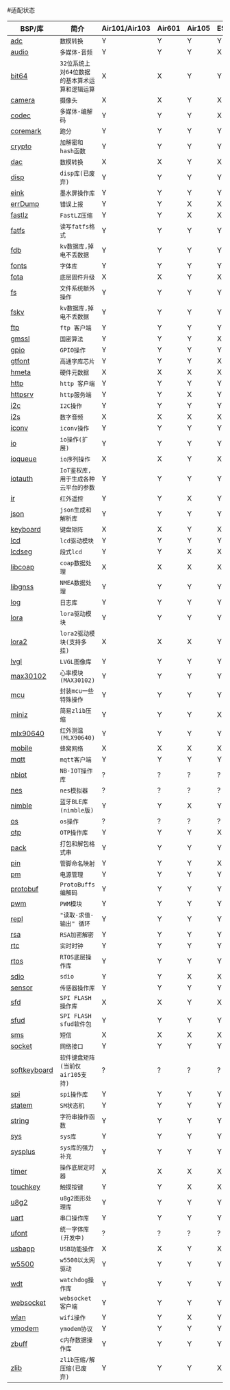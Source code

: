 #适配状态

|BSP/库|简介|Air101/Air103|Air601|Air105|ESP32C3|ESP32S3|Air780E/Air700E|
|---|---|---|---|---|---|---|---|
|[adc](adc.html)|`数模转换`|Y|Y|Y|Y|Y|Y|
|[audio](audio.html)|`多媒体-音频`|Y|Y|Y|X|X|Y|
|[bit64](bit64.html)|`32位系统上对64位数据的基本算术运算和逻辑运算`|X|X|Y|Y|Y|Y|
|[camera](camera.html)|`摄像头`|X|X|Y|X|X|X|
|[codec](codec.html)|`多媒体-编解码`|Y|Y|Y|X|X|Y|
|[coremark](coremark.html)|`跑分`|Y|Y|Y|Y|Y|Y|
|[crypto](crypto.html)|`加解密和hash函数`|Y|Y|Y|Y|Y|Y|
|[dac](dac.html)|`数模转换`|X|X|Y|X|X|X|
|[disp](disp.html)|`disp库(已废弃)`|Y|Y|Y|Y|Y|Y|
|[eink](eink.html)|`墨水屏操作库`|Y|Y|Y|Y|Y|Y|
|[errDump](errDump.html)|`错误上报`|Y|Y|X|X|X|Y|
|[fastlz](fastlz.html)|`FastLZ压缩`|Y|Y|X|X|X|Y|
|[fatfs](fatfs.html)|`读写fatfs格式`|Y|Y|Y|Y|Y|Y|
|[fdb](fdb.html)|`kv数据库,掉电不丢数据`|Y|Y|Y|Y|Y|Y|
|[fonts](fonts.html)|`字体库`|Y|Y|Y|Y|Y|Y|
|[fota](fota.html)|`底层固件升级`|X|X|Y|X|X|Y|
|[fs](fs.html)|`文件系统额外操作`|Y|Y|Y|Y|Y|Y|
|[fskv](fskv.html)|`kv数据库,掉电不丢数据`|Y|Y|Y|Y|Y|Y|
|[ftp](ftp.html)|`ftp 客户端`|Y|Y|Y|Y|Y|Y|
|[gmssl](gmssl.html)|`国密算法`|Y|Y|Y|X|X|Y|
|[gpio](gpio.html)|`GPIO操作`|Y|Y|Y|Y|Y|Y|
|[gtfont](gtfont.html)|`高通字库芯片`|Y|Y|Y|X|X|Y|
|[hmeta](hmeta.html)|`硬件元数据`|X|X|X|X|X|Y|
|[http](http.html)|`http 客户端`|Y|Y|Y|Y|Y|Y|
|[httpsrv](httpsrv.html)|`http服务端`|Y|Y|X|Y|Y|Y|
|[i2c](i2c.html)|`I2C操作`|Y|Y|Y|Y|Y|Y|
|[i2s](i2s.html)|`数字音频`|X|X|X|X|X|Y|
|[iconv](iconv.html)|`iconv操作`|Y|Y|Y|Y|Y|Y|
|[io](io.html)|`io操作(扩展)`|Y|Y|Y|Y|Y|Y|
|[ioqueue](ioqueue.html)|`io序列操作`|X|X|Y|X|X|X|
|[iotauth](iotauth.html)|`IoT鉴权库, 用于生成各种云平台的参数`|Y|Y|Y|Y|Y|Y|
|[ir](ir.html)|`红外遥控`|Y|Y|X|Y|Y|Y|
|[json](json.html)|`json生成和解析库`|Y|Y|Y|Y|Y|Y|
|[keyboard](keyboard.html)|`键盘矩阵`|X|X|Y|X|X|X|
|[lcd](lcd.html)|`lcd驱动模块`|Y|Y|Y|Y|Y|Y|
|[lcdseg](lcdseg.html)|`段式lcd`|Y|Y|X|X|X|X|
|[libcoap](libcoap.html)|`coap数据处理`|X|X|X|X|X|X|
|[libgnss](libgnss.html)|`NMEA数据处理`|Y|Y|Y|Y|Y|Y|
|[log](log.html)|`日志库`|Y|Y|Y|Y|Y|Y|
|[lora](lora.html)|`lora驱动模块`|Y|Y|Y|Y|Y|Y|
|[lora2](lora2.html)|`lora2驱动模块(支持多挂)`|X|X|X|Y|Y|Y|
|[lvgl](lvgl.html)|`LVGL图像库`|Y|Y|Y|Y|Y|Y|
|[max30102](max30102.html)|`心率模块(MAX30102)`|Y|Y|Y|Y|Y|Y|
|[mcu](mcu.html)|`封装mcu一些特殊操作`|Y|Y|Y|Y|Y|Y|
|[miniz](miniz.html)|`简易zlib压缩`|Y|Y|Y|X|X|Y|
|[mlx90640](mlx90640.html)|`红外测温(MLX90640)`|Y|Y|Y|Y|Y|Y|
|[mobile](mobile.html)|`蜂窝网络`|X|X|X|X|X|Y|
|[mqtt](mqtt.html)|`mqtt客户端`|Y|Y|Y|Y|Y|Y|
|[nbiot](nbiot.html)|`NB-IOT操作库`|?|?|?|?|?|?|
|[nes](nes.html)|`nes模拟器`|?|?|?|?|?|?|
|[nimble](nimble.html)|`蓝牙BLE库(nimble版)`|Y|Y|X|Y|Y|X|
|[os](os.html)|`os操作`|?|?|?|?|?|?|
|[otp](otp.html)|`OTP操作库`|Y|Y|Y|X|X|Y|
|[pack](pack.html)|`打包和解包格式串`|Y|Y|Y|Y|Y|Y|
|[pin](pin.html)|`管脚命名映射`|Y|Y|Y|X|X|X|
|[pm](pm.html)|`电源管理`|Y|Y|Y|Y|Y|Y|
|[protobuf](protobuf.html)|`ProtoBuffs编解码`|Y|Y|Y|Y|Y|Y|
|[pwm](pwm.html)|`PWM模块`|Y|Y|Y|Y|Y|Y|
|[repl](repl.html)|`"读取-求值-输出" 循环`|Y|Y|Y|Y|Y|Y|
|[rsa](rsa.html)|`RSA加密解密`|Y|Y|Y|Y|Y|Y|
|[rtc](rtc.html)|`实时时钟`|Y|Y|Y|Y|Y|Y|
|[rtos](rtos.html)|`RTOS底层操作库`|Y|Y|Y|Y|Y|Y|
|[sdio](sdio.html)|`sdio`|Y|Y|X|X|X|X|
|[sensor](sensor.html)|`传感器操作库`|Y|Y|Y|Y|Y|Y|
|[sfd](sfd.html)|`SPI FLASH操作库`|X|X|Y|X|X|Y|
|[sfud](sfud.html)|`SPI FLASH sfud软件包`|Y|Y|Y|Y|Y|Y|
|[sms](sms.html)|`短信`|X|X|X|X|X|X|
|[socket](socket.html)|`网络接口`|Y|Y|Y|Y|Y|Y|
|[softkeyboard](softkeyboard.html)|`软件键盘矩阵(当前仅air105支持)`|?|?|?|?|?|?|
|[spi](spi.html)|`spi操作库`|Y|Y|Y|Y|Y|Y|
|[statem](statem.html)|`SM状态机`|Y|Y|Y|Y|Y|Y|
|[string](string.html)|`字符串操作函数`|Y|Y|Y|Y|Y|Y|
|[sys](sys.html)|`sys库`|Y|Y|Y|Y|Y|Y|
|[sysplus](sysplus.html)|`sys库的强力补充`|Y|Y|Y|Y|Y|Y|
|[timer](timer.html)|`操作底层定时器`|X|X|X|X|X|X|
|[touchkey](touchkey.html)|`触摸按键`|Y|Y|X|X|X|X|
|[u8g2](u8g2.html)|`u8g2图形处理库`|Y|Y|Y|Y|Y|Y|
|[uart](uart.html)|`串口操作库`|Y|Y|Y|Y|Y|Y|
|[ufont](ufont.html)|`统一字体库(开发中)`|?|?|?|?|?|?|
|[usbapp](usbapp.html)|`USB功能操作`|X|X|Y|X|X|X|
|[w5500](w5500.html)|`w5500以太网驱动`|Y|Y|Y|Y|Y|Y|
|[wdt](wdt.html)|`watchdog操作库`|Y|Y|Y|Y|Y|Y|
|[websocket](websocket.html)|`websocket客户端`|Y|Y|Y|Y|Y|Y|
|[wlan](wlan.html)|`wifi操作`|Y|Y|X|Y|Y|Y|
|[ymodem](ymodem.html)|`ymodem协议`|Y|Y|Y|Y|Y|Y|
|[zbuff](zbuff.html)|`c内存数据操作库`|Y|Y|Y|Y|Y|Y|
|[zlib](zlib.html)|`zlib压缩/解压缩(已废弃)`|Y|Y|Y|X|X|X|
